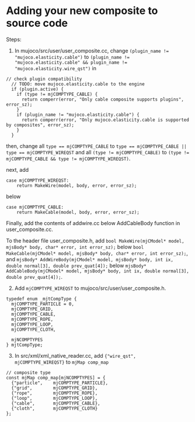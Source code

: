 # Adding your new composite to source code
Steps:
1. In mujoco/src/user/user_composite.cc, change 
`(plugin_name != "mujoco.elasticity.cable")` to `(plugin_name != "mujoco.elasticity.cable" && plugin_name != "mujoco.elasticity.wire_qst")` in
```
// check plugin compatibility
  // TODO: move mujoco.elasticity.cable to the engine
  if (plugin.active) {
    if (type != mjCOMPTYPE_CABLE) {
      return comperr(error, "Only cable composite supports plugins", error_sz);
    }
    if (plugin_name != "mujoco.elasticity.cable") {
      return comperr(error, "Only mujoco.elasticity.cable is supported by composites", error_sz);
    }
  }
```

then, change all `type == mjCOMPTYPE_CABLE` to `type == mjCOMPTYPE_CABLE || type == mjCOMPTYPE_WIREQST` and all `(type != mjCOMPTYPE_CABLE)` to `(type != mjCOMPTYPE_CABLE && type != mjCOMPTYPE_WIREQST)`.

next, add 
```
case mjCOMPTYPE_WIREQST:
    return MakeWire(model, body, error, error_sz);
```
below 
```
case mjCOMPTYPE_CABLE:
    return MakeCable(model, body, error, error_sz);
```

Finally, add the contents of addwire.cc below AddCableBody function in user_composite.cc. 

To the header file user_composite.h, add `bool MakeWire(mjCModel* model, mjsBody* body, char* error, int error_sz);` below `bool MakeCable(mjCModel* model, mjsBody* body, char* error, int error_sz);`, and `mjsBody* AddWireBody(mjCModel* model, mjsBody* body, int ix, double normal[3], double prev_quat[4]);` below `mjsBody* AddCableBody(mjCModel* model, mjsBody* body, int ix, double normal[3], double prev_quat[4]);`.


2. Add `mjCOMPTYPE_WIREQST` to mujoco/src/user/user_composite.h.
```
typedef enum _mjtCompType {
  mjCOMPTYPE_PARTICLE = 0,
  mjCOMPTYPE_GRID,
  mjCOMPTYPE_CABLE,
  mjCOMPTYPE_ROPE,
  mjCOMPTYPE_LOOP,
  mjCOMPTYPE_CLOTH,

  mjNCOMPTYPES
} mjtCompType;
```

3. In src/xml/xml_native_reader.cc, add `{"wire_qst",       mjCOMPTYPE_WIREQST}` to `mjMap comp_map`
```
// composite type
const mjMap comp_map[mjNCOMPTYPES] = {
  {"particle",    mjCOMPTYPE_PARTICLE},
  {"grid",        mjCOMPTYPE_GRID},
  {"rope",        mjCOMPTYPE_ROPE},
  {"loop",        mjCOMPTYPE_LOOP},
  {"cable",       mjCOMPTYPE_CABLE},
  {"cloth",       mjCOMPTYPE_CLOTH}
};
```

<!-- 1. In mujoco/src/user/user_composite.cc, add #include <algorithm> and 
std::vector<mjtcomptype> compusable = {mjCOMPTYPE_CABLE, mjCOMPTYPE_WIREQST};
bool type_usable = (std::find(compusable.begin(), compusable.end(), type) != compusable.end());
  -->
